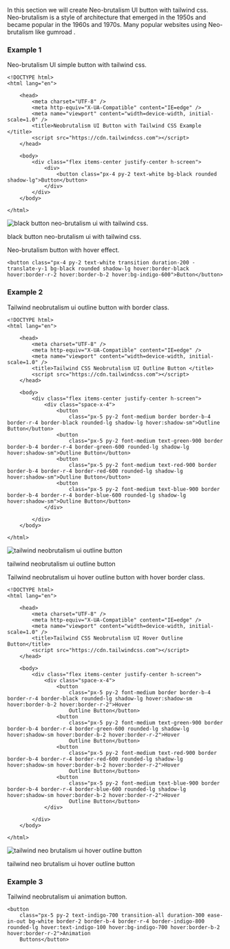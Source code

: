 In this section we will create Neo-brutalism UI button with tailwind css. Neo-brutalism is a style of architecture that emerged in the 1950s and became popular in the 1960s and 1970s. Many popular websites using Neo-brutalism like gumroad .

### **Example 1**

Neo-brutalism UI simple button with tailwind css.

```
<!DOCTYPE html>
<html lang="en">

    <head>
        <meta charset="UTF-8" />
        <meta http-equiv="X-UA-Compatible" content="IE=edge" />
        <meta name="viewport" content="width=device-width, initial-scale=1.0" />
        <title>Neobrutalism UI Button with Tailwind CSS Example </title>
        <script src="https://cdn.tailwindcss.com"></script>
    </head>

    <body>
        <div class="flex items-center justify-center h-screen">
            <div>
                <button class="px-4 py-2 text-white bg-black rounded shadow-lg">Button</button>
            </div>
        </div>
    </body>

</html>

```

![black button neo-brutalism ui with tailwind css.](https://larainfo.com/storage/canvas/images/usg1PHhO8VZAfiKd1JRWj4DZ7qGEudKnudG8KuLs.png?ezimgfmt=rs:800x110/rscb1/ng:webp/ngcb1)

black button neo-brutalism ui with tailwind css.

Neo-brutalism button with hover effect.

```
<button class="px-4 py-2 text-white transition duration-200 -translate-y-1 bg-black rounded shadow-lg hover:border-black hover:border-r-2 hover:border-b-2 hover:bg-indigo-600">Button</button>

```

### **Example 2**

Tailwind neobrutalism ui outline button with border class.

```
<!DOCTYPE html>
<html lang="en">

    <head>
        <meta charset="UTF-8" />
        <meta http-equiv="X-UA-Compatible" content="IE=edge" />
        <meta name="viewport" content="width=device-width, initial-scale=1.0" />
        <title>Tailwind CSS Neobrutalism UI Outline Button </title>
        <script src="https://cdn.tailwindcss.com"></script>
    </head>

    <body>
        <div class="flex items-center justify-center h-screen">
            <div class="space-x-4">
                <button
                    class="px-5 py-2 font-medium border border-b-4 border-r-4 border-black rounded-lg shadow-lg hover:shadow-sm">Outline Button</button>
                <button
                    class="px-5 py-2 font-medium text-green-900 border border-b-4 border-r-4 border-green-600 rounded-lg shadow-lg hover:shadow-sm">Outline Button</button>
                <button
                    class="px-5 py-2 font-medium text-red-900 border border-b-4 border-r-4 border-red-600 rounded-lg shadow-lg hover:shadow-sm">Outline Button</button>
                <button
                    class="px-5 py-2 font-medium text-blue-900 border border-b-4 border-r-4 border-blue-600 rounded-lg shadow-lg hover:shadow-sm">Outline Button</button>
            </div>

        </div>
    </body>

</html>

```

![tailwind neobrutalism ui outline button](https://larainfo.com/storage/canvas/images/yTqkHk5JTPzWPvXvoaeYve8SVb22HeFYRE4HolYN.png?ezimgfmt=rs:800x120/rscb1/ng:webp/ngcb1)

tailwind neobrutalism ui outline button

Tailwind neobrutalism ui hover outline button with hover border class.

```
<!DOCTYPE html>
<html lang="en">

    <head>
        <meta charset="UTF-8" />
        <meta http-equiv="X-UA-Compatible" content="IE=edge" />
        <meta name="viewport" content="width=device-width, initial-scale=1.0" />
        <title>Tailwind CSS Neobrutalism UI Hover Outline Button</title>
        <script src="https://cdn.tailwindcss.com"></script>
    </head>

    <body>
        <div class="flex items-center justify-center h-screen">
            <div class="space-x-4">
                <button
                    class="px-5 py-2 font-medium border border-b-4 border-r-4 border-black rounded-lg shadow-lg hover:shadow-sm hover:border-b-2 hover:border-r-2">Hover
                    Outline Button</button>
                <button
                    class="px-5 py-2 font-medium text-green-900 border border-b-4 border-r-4 border-green-600 rounded-lg shadow-lg hover:shadow-sm hover:border-b-2 hover:border-r-2">Hover
                    Outline Button</button>
                <button
                    class="px-5 py-2 font-medium text-red-900 border border-b-4 border-r-4 border-red-600 rounded-lg shadow-lg hover:shadow-sm hover:border-b-2 hover:border-r-2">Hover
                    Outline Button</button>
                <button
                    class="px-5 py-2 font-medium text-blue-900 border border-b-4 border-r-4 border-blue-600 rounded-lg shadow-lg hover:shadow-sm hover:border-b-2 hover:border-r-2">Hover
                    Outline Button</button>
            </div>

        </div>
    </body>

</html>

```

![tailwind neo brutalism ui hover outline button](https://larainfo.com/storage/canvas/images/IvwnAU2AXl9tS6Xn23fpF5F42XCCybMItB91voHe.png?ezimgfmt=rs:800x105/rscb1/ng:webp/ngcb1)

tailwind neo brutalism ui hover outline button

### **Example 3**

Tailwind neobrutalism ui animation button.

```
<button
    class="px-5 py-2 text-indigo-700 transition-all duration-300 ease-in-out bg-white border-2 border-b-4 border-r-4 border-indigo-800 rounded-lg hover:text-indigo-100 hover:bg-indigo-700 hover:border-b-2 hover:border-r-2">Animation
    Buttons</button>

```